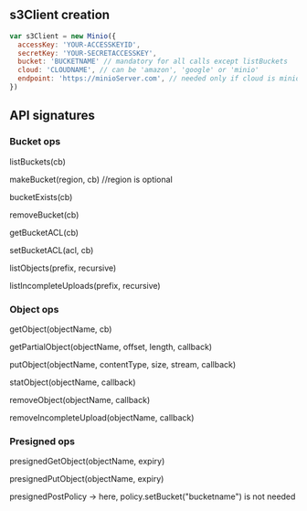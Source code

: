 ## s3Client creation
```js
var s3Client = new Minio({
  accessKey: 'YOUR-ACCESSKEYID',
  secretKey: 'YOUR-SECRETACCESSKEY',
  bucket: 'BUCKETNAME' // mandatory for all calls except listBuckets
  cloud: 'CLOUDNAME', // can be 'amazon', 'google' or 'minio'
  endpoint: 'https://minioServer.com', // needed only if cloud is minio, because if cloud is amazon endpoint will be https://bucketName.s3.amazonaws.com, if cloud is google endpoint will be https://bucketName.storage.googleapis.com
})
```

## API signatures

### Bucket ops
listBuckets(cb)

makeBucket(region, cb) //region is optional

bucketExists(cb)

removeBucket(cb)

getBucketACL(cb)

setBucketACL(acl, cb)

listObjects(prefix, recursive)

listIncompleteUploads(prefix, recursive)

### Object ops
getObject(objectName, cb)

getPartialObject(objectName, offset, length, callback)

putObject(objectName, contentType, size, stream, callback)

statObject(objectName, callback)

removeObject(objectName, callback)

removeIncompleteUpload(objectName, callback)

### Presigned ops
presignedGetObject(objectName, expiry)

presignedPutObject(objectName, expiry)

presignedPostPolicy -> here, policy.setBucket("bucketname") is not needed

